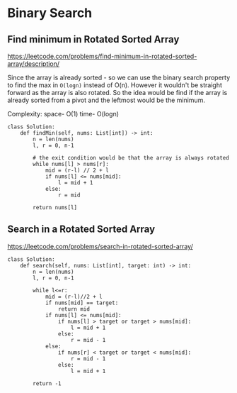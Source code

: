 # Binary Search

## Find minimum in Rotated Sorted Array

https://leetcode.com/problems/find-minimum-in-rotated-sorted-array/description/

Since the array is already sorted - so we can use the binary search property to find the max in `O(logn)` instead of O(n).
However it wouldn't be straight forward as the array is also rotated.
So the idea would be find if the array is already sorted from a pivot and the leftmost would be the minimum.

Complexity: space- O(1) time- O(logn)

```
class Solution:
    def findMin(self, nums: List[int]) -> int:
        n = len(nums)
        l, r = 0, n-1

        # the exit condition would be that the array is always rotated
        while nums[l] > nums[r]:
            mid = (r-l) // 2 + l
            if nums[l] <= nums[mid]:
                l = mid + 1
            else:
                r = mid
        
        return nums[l]
```

## Search in a Rotated Sorted Array

https://leetcode.com/problems/search-in-rotated-sorted-array/

```
class Solution:
    def search(self, nums: List[int], target: int) -> int:
        n = len(nums)
        l, r = 0, n-1

        while l<=r:
            mid = (r-l)//2 + l
            if nums[mid] == target:
                return mid
            if nums[l] <= nums[mid]:
                if nums[l] > target or target > nums[mid]:
                    l = mid + 1
                else:
                    r = mid - 1
            else:
                if nums[r] < target or target < nums[mid]:
                    r = mid - 1
                else:
                    l = mid + 1
        
        return -1
```